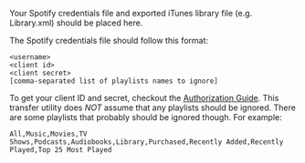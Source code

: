 Your Spotify credentials file and exported iTunes library file (e.g. Library.xml) should be placed here.

The Spotify credentials file should follow this format:
```
<username>
<client id>
<client secret>
[comma-separated list of playlists names to ignore]
```
To get your client ID and secret, checkout the [Authorization Guide](https://developer.spotify.com/documentation/general/guides/authorization-guide/).
This transfer utility does _NOT_ assume that any playlists should be ignored. 
There are some playlists that probably should be ignored though. For example:
```
All,Music,Movies,TV Shows,Podcasts,Audiobooks,Library,Purchased,Recently Added,Recently Played,Top 25 Most Played
```